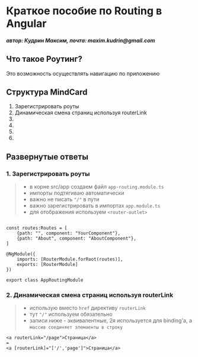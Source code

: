# Краткое пособие по Routing в Angular

#### _автор: Кудрин Максим, почта: maxim.kudrin@gmail.com_

## Что такое Роутинг?

Это возможность осуществлять навигацию по приложению

## Структура MindCard

1. Зарегистрировать роуты
2. Динамическая смена страниц используя routerLink
3.
4.
5.
6.

## Развернутые ответы

### 1. Зарегистрировать роуты

> - в корне src/app создаем файл `app-routing.module.ts`
> - импорты подтягиваю автоматически
> - важно не писать `"/"` в пути
> - важно зарегистрировать в импортах `app.module.ts`
> - для отображения используем `<router-outlet>`

```

const routes:Routes = [
    {path: "", component: "YourComponent"},
    {path: "About", component: "AboutComponent"},
]

@NgModule({
    imports: [RouterModule.forRoot(routes)],
    exports: [RouterModule]
})

export class AppRoutingModule
```

### 2. Динамическая смена страниц используя routerLink

> - использую вместо `href` директиву `routerLink`
> - тут `"/"` используем обязательно
> - записи ниже - эквивалентные, 2я используется для binding'a, а `массив соединяет элемаенты в строку`

```
<a routerLink="/page">Страница</a>
=
<a [routerLink]="['/','page']">Страница</a>
```
